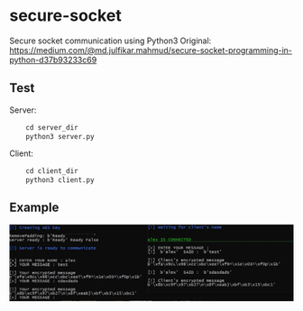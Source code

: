 # secure-socket
Secure socket communication using Python3
Original: https://medium.com/@md.julfikar.mahmud/secure-socket-programming-in-python-d37b93233c69

## Test
Server: 
``` 
    cd server_dir
    python3 server.py
```     
Client: 
```
    cd client_dir
    python3 client.py
```
## Example

![test](https://github.com/pydemo/secure-socket/blob/main/cr_test.JPG?raw=true)
